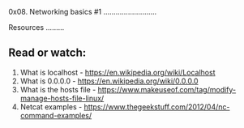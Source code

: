 0x08. Networking basics #1
..........................

Resources
.........

Read or watch:
--------------
1. What is localhost - https://en.wikipedia.org/wiki/Localhost
2. What is 0.0.0.0 - https://en.wikipedia.org/wiki/0.0.0.0
3. What is the hosts file - https://www.makeuseof.com/tag/modify-manage-hosts-file-linux/
4. Netcat examples - https://www.thegeekstuff.com/2012/04/nc-command-examples/
